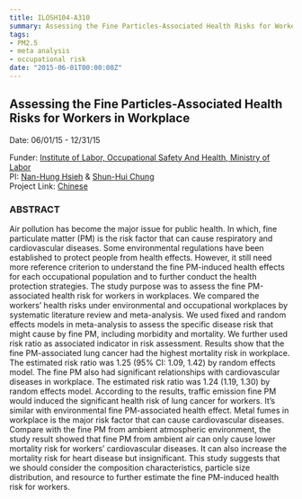 ```yaml
---
title: ILOSH104-A310
summary: Assessing the Fine Particles-Associated Health Risks for Workers in Workplace
tags:
- PM2.5
- meta analysis
- occupational risk
date: "2015-06-01T00:00:00Z"
---
```


## Assessing the Fine Particles-Associated Health Risks for Workers in Workplace  
Date: 06/01/15 - 12/31/15 

Funder: [Institute of Labor, Occupational Safety And Health, Ministry of Labor](https://www.ilosh.gov.tw/enhome)  
PI: [Nan-Hung Hsieh](https://nanhung.rbind.io/authors/admin/) & [Shun-Hui Chung](https://nanhung.rbind.io/authors/shun-hui-chung/)  
Project Link: [Chinese](https://laws.ilosh.gov.tw/ioshcustom/Web/YearlyReserachReports/Detail?id=2862)  

### ABSTRACT

Air pollution has become the major issue for public health. In which, fine particulate matter (PM) is the risk factor that can cause respiratory and cardiovascular diseases. Some environmental regulations have been established to protect people from health effects. However, it still need more reference criterion to understand the fine PM-induced health
effects for each occupational population and to further conduct the health protection strategies. The study purpose was to assess the fine PM-associated health risk for workers in workplaces. We compared the workers’ health risks under environmental and occupational workplaces by systematic literature review and meta-analysis. We used fixed and random
effects models in meta-analysis to assess the specific disease risk that might cause by fine PM, including morbidity and mortality. We further used risk ratio as associated indicator in risk assessment. Results show that the fine PM-associated lung cancer had the highest mortality risk in workplace. The estimated risk ratio was 1.25 (95% CI: 1.09, 1.42) by random effects model. The fine PM also had significant relationships with cardiovascular
diseases in workplace. The estimated risk ratio was 1.24 (1.19, 1.30) by random effects model. According to the results, traffic emission fine PM would induced the significant health risk of lung cancer for workers. It’s similar with environmental fine PM-associated health effect. Metal fumes in workplace is the major risk factor that can cause cardiovascular diseases. Compare with the fine PM from ambient atmospheric environment, the study result showed that fine PM from ambient air can only cause lower mortality risk for workers’ cardiovascular diseases. It can also increase the mortality risk for heart disease but insignificant. This study suggests that we should consider the composition characteristics, particle size distribution, and resource to further estimate the fine PM-induced health risk for workers.
